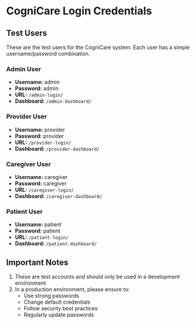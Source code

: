 # CogniCare Login Credentials

## Test Users

These are the test users for the CogniCare system. Each user has a simple username/password combination.

### Admin User
- **Username:** admin
- **Password:** admin
- **URL:** `/admin-login/`
- **Dashboard:** `/admin-dashboard/`

### Provider User
- **Username:** provider
- **Password:** provider
- **URL:** `/provider-login/`
- **Dashboard:** `/provider-dashboard/`

### Caregiver User
- **Username:** caregiver
- **Password:** caregiver
- **URL:** `/caregiver-login/`
- **Dashboard:** `/caregiver-dashboard/`

### Patient User
- **Username:** patient
- **Password:** patient
- **URL:** `/patient-login/`
- **Dashboard:** `/patient-dashboard/`

## Important Notes

1. These are test accounts and should only be used in a development environment
2. In a production environment, please ensure to:
   - Use strong passwords
   - Change default credentials
   - Follow security best practices
   - Regularly update passwords